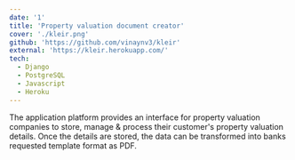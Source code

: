 ```yaml
---
date: '1'
title: 'Property valuation document creator'
cover: './kleir.png'
github: 'https://github.com/vinaynv3/kleir'
external: 'https://kleir.herokuapp.com/'
tech:
  - Django
  - PostgreSQL
  - Javascript
  - Heroku
---
```


The application platform provides an interface for property valuation companies to store, manage & process their customer's property valuation details. Once the details are stored, the data can be transformed into banks requested template format as PDF.
